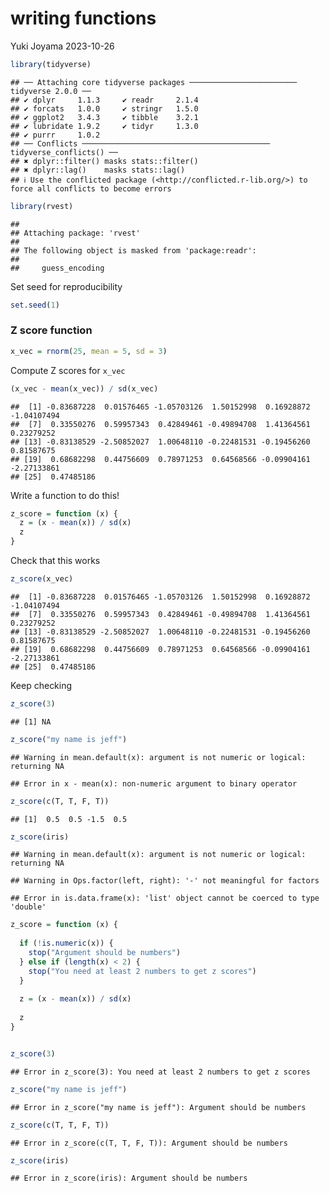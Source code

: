 writing functions
================
Yuki Joyama
2023-10-26

``` r
library(tidyverse)
```

    ## ── Attaching core tidyverse packages ──────────────────────── tidyverse 2.0.0 ──
    ## ✔ dplyr     1.1.3     ✔ readr     2.1.4
    ## ✔ forcats   1.0.0     ✔ stringr   1.5.0
    ## ✔ ggplot2   3.4.3     ✔ tibble    3.2.1
    ## ✔ lubridate 1.9.2     ✔ tidyr     1.3.0
    ## ✔ purrr     1.0.2     
    ## ── Conflicts ────────────────────────────────────────── tidyverse_conflicts() ──
    ## ✖ dplyr::filter() masks stats::filter()
    ## ✖ dplyr::lag()    masks stats::lag()
    ## ℹ Use the conflicted package (<http://conflicted.r-lib.org/>) to force all conflicts to become errors

``` r
library(rvest)
```

    ## 
    ## Attaching package: 'rvest'
    ## 
    ## The following object is masked from 'package:readr':
    ## 
    ##     guess_encoding

Set seed for reproducibility

``` r
set.seed(1)
```

### Z score function

``` r
x_vec = rnorm(25, mean = 5, sd = 3)
```

Compute Z scores for `x_vec`

``` r
(x_vec - mean(x_vec)) / sd(x_vec)
```

    ##  [1] -0.83687228  0.01576465 -1.05703126  1.50152998  0.16928872 -1.04107494
    ##  [7]  0.33550276  0.59957343  0.42849461 -0.49894708  1.41364561  0.23279252
    ## [13] -0.83138529 -2.50852027  1.00648110 -0.22481531 -0.19456260  0.81587675
    ## [19]  0.68682298  0.44756609  0.78971253  0.64568566 -0.09904161 -2.27133861
    ## [25]  0.47485186

Write a function to do this!

``` r
z_score = function (x) {
  z = (x - mean(x)) / sd(x)
  z
}
```

Check that this works

``` r
z_score(x_vec)
```

    ##  [1] -0.83687228  0.01576465 -1.05703126  1.50152998  0.16928872 -1.04107494
    ##  [7]  0.33550276  0.59957343  0.42849461 -0.49894708  1.41364561  0.23279252
    ## [13] -0.83138529 -2.50852027  1.00648110 -0.22481531 -0.19456260  0.81587675
    ## [19]  0.68682298  0.44756609  0.78971253  0.64568566 -0.09904161 -2.27133861
    ## [25]  0.47485186

Keep checking

``` r
z_score(3)
```

    ## [1] NA

``` r
z_score("my name is jeff")
```

    ## Warning in mean.default(x): argument is not numeric or logical: returning NA

    ## Error in x - mean(x): non-numeric argument to binary operator

``` r
z_score(c(T, T, F, T))
```

    ## [1]  0.5  0.5 -1.5  0.5

``` r
z_score(iris)
```

    ## Warning in mean.default(x): argument is not numeric or logical: returning NA

    ## Warning in Ops.factor(left, right): '-' not meaningful for factors

    ## Error in is.data.frame(x): 'list' object cannot be coerced to type 'double'

``` r
z_score = function (x) {
  
  if (!is.numeric(x)) {
    stop("Argument should be numbers")
  } else if (length(x) < 2) {
    stop("You need at least 2 numbers to get z scores")
  }
    
  z = (x - mean(x)) / sd(x)
  
  z
}


z_score(3)
```

    ## Error in z_score(3): You need at least 2 numbers to get z scores

``` r
z_score("my name is jeff")
```

    ## Error in z_score("my name is jeff"): Argument should be numbers

``` r
z_score(c(T, T, F, T))
```

    ## Error in z_score(c(T, T, F, T)): Argument should be numbers

``` r
z_score(iris)
```

    ## Error in z_score(iris): Argument should be numbers
